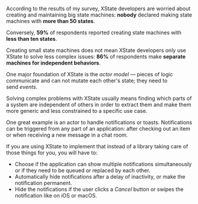 According to the results of my survey, XState developers are worried about creating and maintaining big state machines: **nobody** declared making state machines with **more than 50 states**.

Conversely, **59%** of respondents reported creating state machines with **less than ten states**.

Creating small state machines does not mean XState developers only use XState to solve less complex issues: **86%** of respondents make **separate machines for independent behaviors**.

One major foundation of XState is the *actor model* — pieces of logic communicate and can not mutate each other's state; they need to send *events*.

Solving complex problems with XState usually means finding which parts of a system are independent of others in order to extract them and make them more generic and less constrained to a specific use case.

One great example is an actor to handle notifications or toasts. Notifications can be triggered from any part of an application: after checking out an item or when receiving a new message in a chat room.

If you are using XState to implement that instead of a library taking care of those things for you, you will have to:

- Choose if the application can show multiple notifications simultaneously or if they need to be queued or replaced by each other.
- Automatically hide notifications after a delay of inactivity, or make the notification permanent.
- Hide the notifications if the user clicks a *Cancel* button or swipes the notification like on iOS or macOS.
